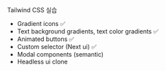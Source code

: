 Tailwind CSS 실습

* Gradient icons ✅
* Text background gradients, text color gradients ✅
* Animated buttons ✅
* Custom selector (Next ui) ✅
* Modal components (semantic)
* Headless ui clone